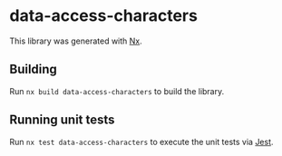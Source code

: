 # data-access-characters

This library was generated with [Nx](https://nx.dev).

## Building

Run `nx build data-access-characters` to build the library.

## Running unit tests

Run `nx test data-access-characters` to execute the unit tests via [Jest](https://jestjs.io).
